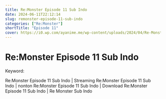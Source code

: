 ```yaml
---
title: Re:Monster Episode 11 Sub Indo
date: 2024-06-11T22:12:14
slug: remonster-episode-11-sub-indo
categories: ["Re:Monster"]
shortTitle: "Episode 11"
cover: https://i0.wp.com/ayanime.me/wp-content/uploads/2024/04/Re-Monster-768x1087-1.jpg
---
```


# Re:Monster Episode 11 Sub Indo

<iframe-loader iframe-src1="https://play.ayanime.me/include/fluidplayer/fluidplayer.php?VideoSrc1=https%3A%2F%2Fdrive.google.com%2Ffile%2Fd%2F1DgbsH1-Q3rlP7fNDltznwuAXkpDHhry0%2Fpreview&VideoType1=video%2Fmp4&VideoQuality1=480p&VideoSrc2=https%3A%2F%2Fdrive.google.com%2Ffile%2Fd%2F1LCtZauxt3775NCEpDiqR65LnKY1KShaN%2Fpreview&VideoType2=video%2Fmp4&VideoQuality2=720p&VideoSrc3=https%3A%2F%2Fdrive.google.com%2Ffile%2Fd%2F1jT5eRJ1iGKr6NPPfieZraKzHDiywH1Gz%2Fpreview&VideoType3=video%2Fmp4&VideoQuality3=1080p&VideoSrc4=&VideoType4=&VideoQuality4=&VideoPoster=&VideoTrack1=&kind1=&srclang1=&label1=&default1=&VideoTrack2=&kind2=&srclang2=&label2=&default2=&player=fluid+player&server=Drive+API&api=&width=100%25&height=900px" iframe-src2="https://drive.google.com/file/d/1jT5eRJ1iGKr6NPPfieZraKzHDiywH1Gz/preview"></iframe-loader>

Keyword:
<p>Re:Monster Episode 11 Sub Indo | Streaming Re:Monster Episode 11 Sub Indo | nonton Re:Monster Episode 11 Sub Indo | Download Re:Monster Episode 11 Sub Indo | Re Monster Sub Indo</p>

